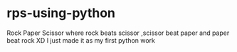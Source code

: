 # rps-using-python
Rock Paper Scissor where rock beats scissor ,scissor beat paper and paper beat rock XD 
I just made it as my first python work 
